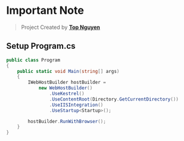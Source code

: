 ﻿# Important Note
> Project Created by [**Top Nguyen**](http://topnguyen.net)

## Setup Program.cs
```c#
public class Program
{
	public static void Main(string[] args)
	{
		IWebHostBuilder hostBuilder =
			new WebHostBuilder()
				.UseKestrel()
				.UseContentRoot(Directory.GetCurrentDirectory())
				.UseIISIntegration()
				.UseStartup<Startup>();

		hostBuilder.RunWithBrowser();
	}
}
```